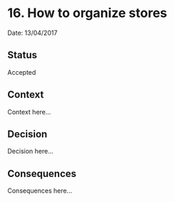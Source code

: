 # 16. How to organize stores

Date: 13/04/2017

## Status

Accepted

## Context

Context here...

## Decision

Decision here...

## Consequences

Consequences here...
